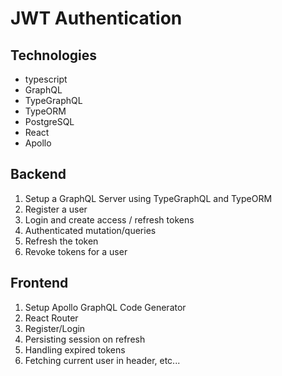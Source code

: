 # JWT Authentication

## Technologies
- typescript
- GraphQL
- TypeGraphQL
- TypeORM
- PostgreSQL
- React
- Apollo

## Backend
1. Setup a GraphQL Server using TypeGraphQL and TypeORM
2. Register a user
3. Login and create access / refresh tokens
4. Authenticated mutation/queries
5. Refresh the token
6. Revoke tokens for a user

## Frontend
1. Setup Apollo GraphQL Code Generator
2. React Router
3. Register/Login
4. Persisting session on refresh
5. Handling expired tokens
6. Fetching current user in header, etc...